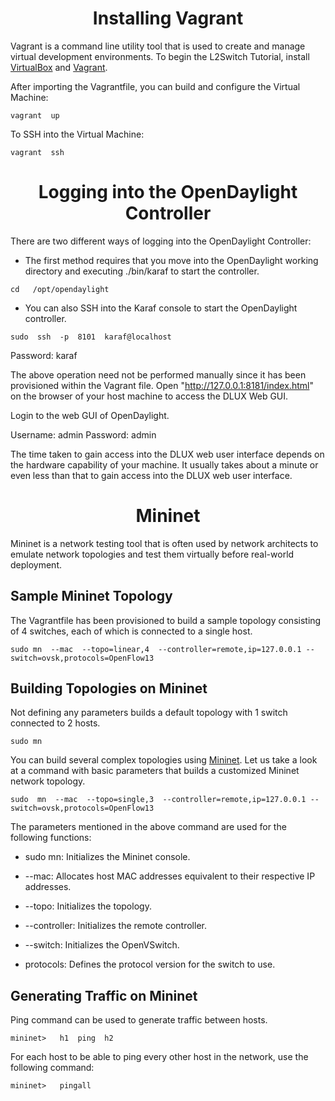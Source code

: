 <center><h1> Installing Vagrant</h1> </center>

Vagrant is a command line utility tool that is used to create and manage virtual development environments. To begin the L2Switch Tutorial, install [VirtualBox](https://www.virtualbox.org)  and [Vagrant](http://www.vagrantup.com).

After importing the Vagrantfile, you can build and configure the Virtual Machine: 

`vagrant  up`

To SSH into the Virtual Machine:

`vagrant  ssh`

<center><h1> Logging into the OpenDaylight Controller</h1> </center>

There are two different ways of logging into the OpenDaylight Controller:

* The first method requires that you move into the OpenDaylight working directory and executing ./bin/karaf to start the controller. 

`cd   /opt/opendaylight`

* You can also SSH into the Karaf console to start the OpenDaylight controller.

`sudo  ssh  -p  8101  karaf@localhost`

Password: karaf

The above operation need not be performed manually since it has been provisioned within the Vagrant file. Open "http://127.0.0.1:8181/index.html" on the browser of your host machine to access the DLUX Web GUI. 

Login to the web GUI of OpenDaylight.

Username: admin
Password: admin

The time taken to gain access into the DLUX web user interface depends on the hardware capability of your machine. It usually takes about a minute or even less than that to gain access into the DLUX web user interface.

<h1> <center>Mininet</h1> </center>

Mininet is a network testing tool that is often used by network architects to emulate network topologies and test them virtually before real-world deployment. 
## Sample Mininet Topology

The Vagrantfile has been provisioned to build a sample topology consisting of 4 switches, each of which is connected to a single host.

`sudo mn  --mac  --topo=linear,4  --controller=remote,ip=127.0.0.1 --switch=ovsk,protocols=OpenFlow13`

## Building Topologies on Mininet

Not defining any parameters builds a default topology with 1 switch connected to 2 hosts.

`sudo mn`

You can build several complex topologies using [Mininet](http://mininet.org/walkthrough/). Let us take a look at a command with basic parameters that builds a customized Mininet network topology.

`sudo  mn  --mac  --topo=single,3  --controller=remote,ip=127.0.0.1 --switch=ovsk,protocols=OpenFlow13`

The parameters mentioned in the above command are used for the following functions:

* sudo mn: 	Initializes the Mininet console.

* --mac: 		Allocates host MAC addresses equivalent to their respective IP addresses.

* --topo: 		Initializes the topology.

* --controller: 	Initializes the remote controller.

* --switch: 	Initializes the OpenVSwitch.

* protocols: Defines the protocol version for the switch to use.

## Generating Traffic on Mininet

Ping command can be used to generate traffic between hosts.

`mininet>   h1  ping  h2`

For each host to be able to ping every other host in the network, use the following command:

`mininet>   pingall`
